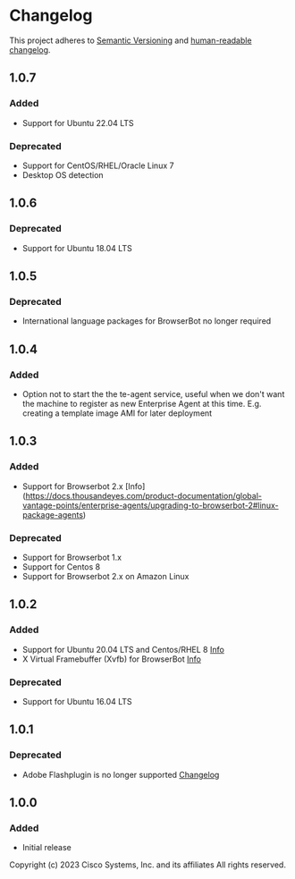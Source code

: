 # Changelog

This project adheres to [Semantic Versioning](https://semver.org/spec/v2.0.0.html)
and [human-readable changelog](https://keepachangelog.com/en/1.0.0/).

## 1.0.7
### Added
- Support for Ubuntu 22.04 LTS
### Deprecated
- Support for CentOS/RHEL/Oracle Linux 7
- Desktop OS detection

## 1.0.6
### Deprecated
- Support for Ubuntu 18.04 LTS

## 1.0.5
### Deprecated

- International language packages for BrowserBot no longer required

## 1.0.4
### Added

- Option not to start the the te-agent service, useful when we don't want the machine to register as new Enterprise Agent at this time. E.g. creating a template image AMI for later deployment

## 1.0.3
### Added

- Support for Browserbot 2.x [Info] (https://docs.thousandeyes.com/product-documentation/global-vantage-points/enterprise-agents/upgrading-to-browserbot-2#linux-package-agents)

### Deprecated

- Support for Browserbot 1.x
- Support for Centos 8
- Support for Browserbot 2.x on Amazon Linux

## 1.0.2
### Added

- Support for Ubuntu 20.04 LTS and Centos/RHEL 8 [Info](https://docs.thousandeyes.com/product-documentation/global-vantage-points/enterprise-agents/installing/supported-enterprise-agent-operating-systems#supported-linux-operating-systems)
- X Virtual Framebuffer (Xvfb) for BrowserBot [Info](https://docs.thousandeyes.com/product-documentation/global-vantage-points/enterprise-agents/configuring/installing-te-xvfb-on-enterprise-agents)

### Deprecated

- Support for Ubuntu 16.04 LTS

## 1.0.1

### Deprecated

- Adobe Flashplugin is no longer supported [Changelog](https://docs.thousandeyes.com/whats-new/changelog#2020-04-01)

## 1.0.0

### Added

- Initial release

Copyright (c) 2023 Cisco Systems, Inc. and its affiliates
All rights reserved.